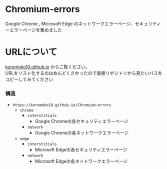 # Chromium-errors
Google Chrome , Microsoft Edge のネットワークエラーページ、セキュリティーエラーページを集めました
# URLについて
[koromoko10.github.io](https://koromoko10.github.io/Chromium-errors) からご覧ください。<br>
URLをリスト化するのはめんどくさかったので直接リポジトリから見たいパスをコピーしてみてください
### 構造
* `https://koromoko10.github.io/Chromium-errors`
  * `chrome`
    * `interstitials`
      * Google Chromeの各セキュリティエラーページ
    * `network`
      * Google Chromeの各ネットワークエラーページ
  * `edge`
    * `interstitials`
      * Microsoft Edgeの各セキュリティエラーページ
    * `network`
      * Microsoft Edgeの各ネットワークエラーページ 
